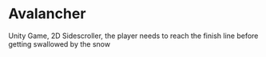 # Avalancher
Unity Game, 2D Sidescroller, the player needs to reach the finish line before getting swallowed by the snow
